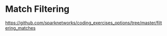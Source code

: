 # Match Filtering
https://github.com/sparknetworks/coding_exercises_options/tree/master/filtering_matches
